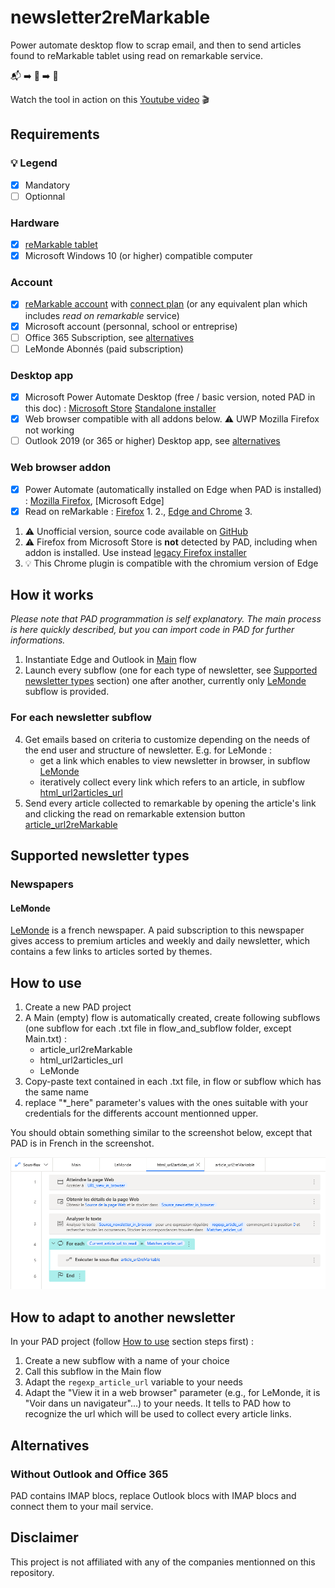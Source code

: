 # newsletter2reMarkable
Power automate desktop flow to scrap email, and then to send articles found to reMarkable tablet using read on remarkable service.

📬 :arrow_right: :newspaper: :arrow_right: 📖

Watch the tool in action on this [Youtube video](https://youtu.be/LXJ97C3QhLk?si=XsdL406DdQ8GBZ2Q) 🎬

## Requirements

### :bulb: Legend
- [x] Mandatory
- [ ] Optionnal

### Hardware

- [x] [reMarkable tablet](https://remarkable.com/)
- [x] Microsoft Windows 10 (or higher) compatible computer

### Account

- [x] [reMarkable account](https://my.remarkable.com/) with [connect plan](https://my.remarkable.com/subscriptions) (or any equivalent plan which includes *read on remarkable* service)
- [x] Microsoft account (personnal, school or entreprise)
- [ ] Office 365 Subscription, see [alternatives](https://github.com/ronan-deshays/newsletter2reMarkable#alternatives)
- [ ] LeMonde Abonnés (paid subscription)

### Desktop app

- [x] Microsoft Power Automate Desktop (free / basic version, noted PAD in this doc) : [Microsoft Store](https://www.microsoft.com/p/power-automate/9nftch6j7fhv) [Standalone installer](https://www.microsoft.com/store/productId/9NFTCH6J7FHV)
- [x] Web browser compatible with all addons below. :warning: UWP Mozilla Firefox not working
- [ ] Outlook 2019 (or 365 or higher) Desktop app, see [alternatives](https://github.com/ronan-deshays/newsletter2reMarkable#alternatives)
 
### Web browser addon

- [x] Power Automate (automatically installed on Edge when PAD is installed) : [Mozilla Firefox](https://addons.mozilla.org/firefox/addon/power-automate-desktop/), [Microsoft Edge]
- [x] Read on reMarkable : [Firefox](https://addons.mozilla.org/firefox/addon/unofficial-remarkable) 1. 2.,  [Edge and Chrome](https://chrome.google.com/webstore/detail/read-on-remarkable/bfhkfdnddlhfippjbflipboognpdpoeh) 3.

1. :warning: Unofficial version, source code available on [GitHub](https://github.com/jelleschutter/remarkable-firefox)
2. :warning: Firefox from Microsoft Store is **not** detected by PAD, including when addon is installed. Use instead [legacy Firefox installer](https://www.mozilla.org/firefox/new/)
3. 💡 This Chrome plugin is compatible with the chromium version of Edge

## How it works

*Please note that PAD programmation is self explanatory. The main process is here quickly described, but you can import code in PAD for further informations.*

1. Instantiate Edge and Outlook in [Main](flow_and_subflows/Main.txt) flow
2. Launch every subflow (one for each type of newsletter, see [Supported newsletter types](https://github.com/ronan-deshays/newsletter2reMarkable#supported-newsletter-types) section) one after another, currently only [LeMonde](flow_and_subflows/LeMonde.txt) subflow is provided.

### For each newsletter subflow

4. Get emails based on criteria to customize depending on the needs of the end user and structure of newsletter. E.g. for LeMonde : 
   - get a link which enables to view newsletter in browser, in subflow [LeMonde](flow_and_subflows/LeMonde.txt)
   - iteratively collect every link which refers to an article, in subflow [html_url2articles_url](flow_and_subflows/html_url2articles_url.txt)
5. Send every article collected to remarkable by opening the article's link and clicking the read on remarkable extension button [article_url2reMarkable](flow_and_subflows/article_url2reMarkable.txt)

## Supported newsletter types

### Newspapers

#### LeMonde

[LeMonde](https://www.lemonde.fr/) is a french newspaper. A paid subscription to this newspaper gives access to premium articles and weekly and daily newsletter, which contains a few links to articles sorted by themes.

## How to use

1. Create a new PAD project
2. A Main (empty) flow is automatically created, create following subflows (one subflow for each .txt file in flow_and_subflow folder, except Main.txt) :
    - article_url2reMarkable
    - html_url2articles_url
    - LeMonde
3. Copy-paste text contained in each .txt file, in flow or subflow which has the same name
4. replace "*_here" parameter's values with the ones suitable with your credentials for the differents account mentionned upper.

You should obtain something similar to the screenshot below, except that PAD is in French in the screenshot.

![PAD after copy-pasting code](docs/after_installation.png)

## How to adapt to another newsletter

In your PAD project (follow [How to use](https://github.com/ronan-deshays/newsletter2reMarkable#how-to-use) section steps first) :
1. Create a new subflow with a name of your choice
2. Call this subflow in the Main flow
3. Adapt the ```regexp_article_url``` variable to your needs
4. Adapt the "View it in a web browser" parameter (e.g., for LeMonde, it is "Voir dans un navigateur"...) to your needs. It tells to PAD how to recognize the url which will be used to collect every article links.
 
## Alternatives

### Without Outlook and Office 365

PAD contains IMAP blocs, replace Outlook blocs with IMAP blocs and connect them to your mail service.

## Disclaimer

This project is not affiliated with any of the companies mentionned on this repository.
